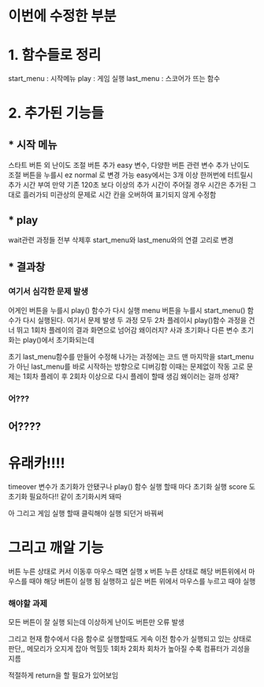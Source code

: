 # 이번에 수정한 부분

# 1. 함수들로 정리
start_menu : 시작메뉴
play : 게임 실행
last_menu : 스코어가 뜨는 함수


# 2. 추가된 기능들
## * 시작 메뉴
스타트 버튼 외 난이도 조절 버튼 추가 easy 변수, 다양한 버튼 관련 변수 추가
난이도 조절 버튼을 누를시 ez normal 로 변경 가능 easy에서는 3개 이상 한꺼번에 터트릴시 추가 시간 부여
만약 기존 120초 보다 이상의 추가 시간이 주어질 경우 시간은 추가된 그대로 흘러가되 미관상의 문제로 시간 칸을 오버하여 표기되지 않게 수정함

## * play
wait관련 과정들 전부 삭제후 start_menu와 last_menu와의 연결 고리로 변경

## * 결과창
### 여기서 심각한 문제 발생
어게인 버튼을 누를시 play() 함수가 다시 실행
menu 버튼을 누를시 start_menu() 함수가 다시 실행된다.
여기서 문제 발생
두 과정 모두 2차 플레이시 play()함수 과정을 건너 뛰고 1회차 플레이의 결과 화면으로 넘어감
왜이러지?
사과 초기화나 다른 변수 초기화는 play()에서 초기화되는데

초기 last_menu함수를  만들어 수정해 나가는 과정에는 
코드 맨 마지막을 start_menu가 아닌 last_menu를 바로 시작하는 방향으로 디버깅함
이때는 문제없이 작동
고로 문제는 1회차 플레이 후 2회차 이상으로 다시 플레이 할때 생김
왜이러는 걸까 성재?



### 어???
## 어????
# 유래카!!!!
timeover 변수가 초기화가 안됐구나 play() 함수 실행 할때 마다 초기화 실행
score 도 초기화 필요하다!! 같이 초기화시켜
돼따


아 그리고 게임 실행 할때 클릭해야 실행 되던거 바꿔써

# 그리고 깨알 기능
버튼 누른 상태로 커서 이동후 마우스 때면 실행 x 
버튼 누른 상태로 해당 버튼위에서 마우스를 때야 해당 버튼이 실행 됨
실행하고 싶은 버튼 위에서 마우스를 누르고 때야 실행







### 해야할 과제 
모든 버튼이 잘 실행 되는데
이상하게 난이도 버튼만 오류 발생

그리고 현재 함수에서 다음 함수로 실행할때도 게속 이전 함수가 실행되고 있는 상태로 판단,, 메모리가 오지게 잡아 먹힐듯
1회차 2회차 회차가 높아질 수록
컴퓨터가 괴성을 지름

적절하게 return을 할 필요가 있어보임




